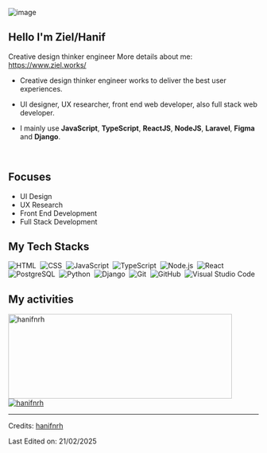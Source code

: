 
 ![image](https://github.com/user-attachments/assets/5747eaae-c7bd-42af-832e-c0a5b6971c4d)

<div>

  ## Hello I'm Ziel/Hanif
  Creative design thinker engineer
  More details about me: https://www.ziel.works/
  
</div>

<div>

  - Creative design thinker engineer works to deliver the best user experiences.

  - UI designer, UX researcher, front end web developer, also full stack web developer.

  - I mainly use **JavaScript**, **TypeScript**, **ReactJS**, **NodeJS**, **Laravel**, **Figma** and **Django**.

  <br>
  

</div>


<div>

  ## Focuses

  - UI Design
  - UX Research
  - Front End Development
  - Full Stack Development

</div>


<div>

  ## My Tech Stacks

  ![HTML](https://img.shields.io/badge/-HTML-0D1117?style=flat&logo=HTML5)&nbsp;
  ![CSS](https://img.shields.io/badge/-CSS-0D1117?style=flat&logo=CSS3&logoColor=1572B6)&nbsp;
  ![JavaScript](https://img.shields.io/badge/-JavaScript-0D1117?style=flat&logo=javascript)&nbsp;
  ![TypeScript](https://img.shields.io/badge/-TypeScript-0D1117?style=flat&logo=typescript)&nbsp;
  ![Node.js](https://img.shields.io/badge/-Node.js-0D1117?style=flat&logo=node.js)&nbsp;
  ![React](https://img.shields.io/badge/-React-0D1117?style=flat&logo=react)&nbsp;
  ![PostgreSQL](https://img.shields.io/badge/-PostgreSQL-0D1117?style=flat&logo=postgresql)&nbsp;
  ![Python](https://img.shields.io/badge/-Python-0D1117?style=flat&logo=python)&nbsp;
  ![Django](https://img.shields.io/badge/-Django-0D1117?style=flat&logo=django)&nbsp;
  ![Git](https://img.shields.io/badge/-Git-0D1117?style=flat&logo=git)&nbsp;
  ![GitHub](https://img.shields.io/badge/-GitHub-0D1117?style=flat&logo=github)&nbsp;
  ![Visual Studio Code](https://img.shields.io/badge/-VS%20Code-0D1117?style=flat&logo=visual-studio-code&logoColor=007ACC)&nbsp;

</div>


<div>

  ## My activities
  <a href="https://github.com/hanifnrh">
    <img width=450 height=170 align="center" alt="hanifnrh" src="https://github-readme-stats.vercel.app/api?username=hanifnrh&theme=midnight-purple&show_icons=true&bg_color=0D1117&hide_border=true&count_private=true" />
  </a>
  <a href="https://github.com/hanifnrh">
    <img align="center" alt="hanifnrh" src="https://github-readme-stats.vercel.app/api/top-langs/?username=hanifnrh&theme=midnight-purple&layout=compact&bg_color=0D1117&hide_border=true&count_private=true" />
  </a>
</div>

<div>

</div>

<!-- ## 📚 &nbsp;My Projects -->


------
Credits: [hanifnrh](https://github.com/hanifnrh)

Last Edited on: 21/02/2025
